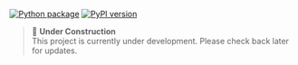 [![Python package](https://github.com/MPI-IS/nightskycam/actions/workflows/tests.yml/badge.svg)](https://github.com/MPI-IS/nightskycam/actions/workflows/tests.yml)
[![PyPI version](https://img.shields.io/pypi/v/nightskycam.svg)](https://pypi.org/project/nightskycam/)


> 🚧 **Under Construction**  
> This project is currently under development. Please check back later for updates.

